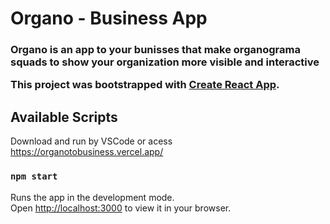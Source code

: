 # Organo - Business App

<h3> Organo is an app to your bunisses that make organograma squads to show your organization more visible and interactive

This project was bootstrapped with [Create React App](https://github.com/facebook/create-react-app).

## Available Scripts

Download and run by VSCode or acess https://organotobusiness.vercel.app/

### `npm start`

Runs the app in the development mode.\
Open [http://localhost:3000](http://localhost:3000) to view it in your browser.

